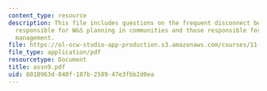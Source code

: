```yaml
---
content_type: resource
description: This file includes questions on the frequent disconnect between institutions
  responsible for W&S planning in communities and those responsible for environmental
  management.
file: https://ol-ocw-studio-app-production.s3.amazonaws.com/courses/11-479-water-and-sanitation-infrastructure-planning-in-developing-countries-spring-2005/8018963d840f187b258947e3fbb2d0ea_assn9.pdf
file_type: application/pdf
resourcetype: Document
title: assn9.pdf
uid: 8018963d-840f-187b-2589-47e3fbb2d0ea
---
```

